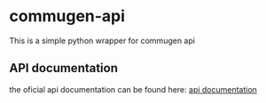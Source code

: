 commugen-api
============

This is a simple python wrapper for commugen api

API documentation
-----------------
the oficial api documentation can be found here:
[api documentation](https://drive.google.com/file/d/1NTgP7V_3DfyaFxFOhXWmN7vmvnmvqHf4/view?ts=640f20ca)